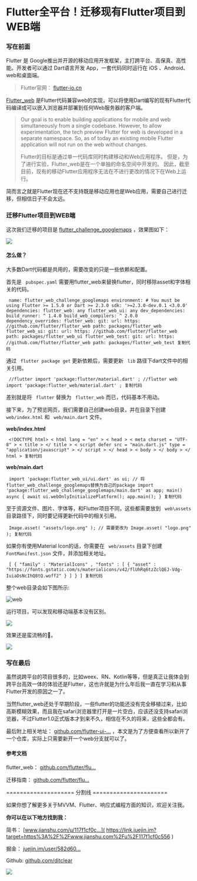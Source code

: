 # Flutter全平台！迁移现有Flutter项目到WEB端 #

### 写在前面 ###

Flutter 是 Google推出并开源的移动应用开发框架，主打跨平台、高保真、高性能。开发者可以通过 Dart语言开发 App，一套代码同时运行在 iOS 、Android、web和桌面端。

> 
> 
> 
> Flutter官网： [flutter-io.cn](
> https://link.juejin.im?target=https%3A%2F%2Fflutter-io.cn%2F )
> 
> 

[Flutter_web]( https://link.juejin.im?target=https%3A%2F%2Fgithub.com%2Fflutter%2Fflutter_web ) 是Flutter代码兼容web的实现，可以将使用Dart编写的现有Flutter代码编译成可以嵌入浏览器并部署到任何Web服务器的客户端。

> 
> 
> 
> Our goal is to enable building applications for mobile and web
> simultaneously from a single codebase. However, to allow experimentation,
> the tech preview Flutter for web is developed in a separate namespace. So,
> as of today an existing mobile Flutter application will not run on the web
> without changes.
> 
> 
> 
> Flutter的目标是通过单一代码库同时构建移动和Web应用程序。 但是，为了进行实验，Flutter_web是在一个单独的命名空间中开发的。
> 因此，截至目前，现有的移动Flutter应用程序无法在不进行更改的情况下在Web上运行。
> 
> 

简而言之就是Flutter现在还不支持既是移动应用也是Web应用，需要自己进行迁移，但相信日子不会太远。

### 迁移Flutter项目到WEB端 ###

这次我们迁移的项目是 [flutter_challenge_googlemaps]( https://link.juejin.im?target=https%3A%2F%2Fgithub.com%2Fflutter-ui-challenges%2Fflutter_challenge_googlemaps ) ，效果图如下：

![](https://user-gold-cdn.xitu.io/2019/6/2/16b17aed14917d07?imageView2/0/w/1280/h/960/ignore-error/1)

#### 怎么做？ ####

大多数Dart代码都是共用的，需要改变的只是一些依赖和配置。

首先是 ` pubspec.yaml` 需要用flutter_web来替换flutter，同时移除asset和字体相关的代码。

` name: flutter_web_challenge_googlemaps environment: # You must be using Flutter >= 1.5.0 or Dart >= 2.3.0 sdk: '>=2.3.0-dev.0.1 <3.0.0' dependencies: flutter_web: any flutter_web_ui: any dev_dependencies: build_runner: ^ 1.4.0 build_web_compilers: ^ 2.0.0 dependency_overrides: flutter_web: git: url: https: //github.com/flutter/flutter_web path: packages/flutter_web flutter_web_ui: git: url: https: //github.com/flutter/flutter_web path: packages/flutter_web_ui flutter_web_test: git: url: https: //github.com/flutter/flutter_web path: packages/flutter_web_test 复制代码`

通过 ` flutter package get` 更新依赖后，需要更新 ` lib` 路径下dart文件中的相关引用。

` //flutter import 'package:flutter/material.dart' ; //flutter web import 'package:flutter_web/material.dart' ; 复制代码`

差别就是将 ` flutter` 替换为 ` flutter_web` 而已，代码基本不用动。

接下来，为了预览网页，我们需要自己创建web目录，并在目录下创建 ` web/index.html` 和 ` web/main.dart` 文件。

**web/index.html**

` <!DOCTYPE html> < html lang = "en" > < head > < meta charset = "UTF-8" > < title > </ title > < script defer src = "main.dart.js" type = "application/javascript" > </ script > </ head > < body > </ body > </ html > 复制代码`

**web/main.dart**

` import 'package:flutter_web_ui/ui.dart' as ui; // 将flutter_web_challenge_googlemaps替换为自己的package import 'package:flutter_web_challenge_googlemaps/main.dart' as app; main() async { await ui.webOnlyInitializePlatform(); app.main(); } 复制代码`

至于资源文件、图片、字体等，和Flutter项目不同，这些都需要放到 ` web\assets` 目录路径下，同时要记得更新代码中的相关引用。

` Image.asset( "assets/logo.ong" ); // 需要更改为 Image.asset( "logo.png" ); 复制代码`

如果你有使用Material Icon的话，你需要在 ` web/assets` 目录下创建 ` FontManifest.json` 文件，并添加相关地址。

` [ { "family" : "MaterialIcons" , "fonts" : [ { "asset" : "https://fonts.gstatic.com/s/materialicons/v42/flUhRq6tzZclQEJ-Vdg-IuiaDsNcIhQ8tQ.woff2" } ] } ] 复制代码`

整个web目录会如下图所示:

![web](https://user-gold-cdn.xitu.io/2019/6/2/16b17aec8c3a6462?imageView2/0/w/1280/h/960/ignore-error/1)

运行项目，可以发现和移动端基本没有区别。

![](https://user-gold-cdn.xitu.io/2019/6/2/16b1792a24a53cf9?imageView2/0/w/1280/h/960/ignore-error/1)

效果还是蛮流畅的🤙。

![](https://user-gold-cdn.xitu.io/2019/6/2/16b17aed4fb5917a?imageslim)

### 写在最后 ###

虽然说跨平台的项目很多的，比如weex、RN、Kotlin等等，但是真正让我体会到跨平台高效一体的体验还是Flutter，这也许就是为什么年后我一直在学习和从事Flutter开发的原因之一了。

当然flutter_web还处于早期阶段，一些flutter的功能还没有完全移植过来，比如高斯模糊效果，而且我在safari浏览器里打开是一片空白，应该还没支持safari浏览器，不过Flutter1.0正式版本才到来不久，相信在不久的将来，这些全都会有。

最后附上相关地址： [github.com/flutter-ui-…]( https://link.juejin.im?target=https%3A%2F%2Fgithub.com%2Fflutter-ui-challenges%2Fflutter_web_challenge_googlemaps ) ，本文是为了方便查看所以新开了一个仓库，实际上只需要新开一个web分支就可以了。

#### 参考文档 ####

flutter_web： [github.com/flutter/flu…]( https://link.juejin.im?target=https%3A%2F%2Fgithub.com%2Fflutter%2Fflutter_web )

迁移指南： [github.com/flutter/flu…]( https://link.juejin.im?target=https%3A%2F%2Fgithub.com%2Fflutter%2Fflutter_web%2Fblob%2Fmaster%2Fdocs%2Fmigration_guide.md )

==================== 分割线 ======================

如果你想了解更多关于MVVM、Flutter、响应式编程方面的知识，欢迎关注我。

**你可以在以下地方找到我：**

简书： [www.jianshu.com/u/117f1cf0c…]( https://link.juejin.im?target=https%3A%2F%2Fwww.jianshu.com%2Fu%2F117f1cf0c556 )

掘金： [juejin.im/user/582d60…]( https://link.juejin.im?target=https%3A%2F%2Flinks.jianshu.com%2Fgo%3Fto%3Dhttps%253A%252F%252Fjuejin.im%252Fuser%252F582d601d2e958a0069bbe687 )

Github: [github.com/ditclear]( https://link.juejin.im?target=https%3A%2F%2Flinks.jianshu.com%2Fgo%3Fto%3Dhttps%253A%252F%252Fgithub.com%252Fditclear )

![](https://user-gold-cdn.xitu.io/2019/5/27/16af8e6368738804?imageView2/0/w/1280/h/960/ignore-error/1)